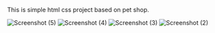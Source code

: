 This is simple html css project based on pet shop.

![Screenshot (5)](https://github.com/Shweta-Khurpade/Demoproject/assets/155427540/62a9f7d3-ce6a-426c-ba1a-a6c51d50879e)
![Screenshot (4)](https://github.com/Shweta-Khurpade/Demoproject/assets/155427540/7e957d7b-60dc-4b2c-805c-b768a7d23bf0)
![Screenshot (3)](https://github.com/Shweta-Khurpade/Demoproject/assets/155427540/189aca5c-1a84-4474-ab7d-acacaa8aa765)
![Screenshot (2)](https://github.com/Shweta-Khurpade/Demoproject/assets/155427540/0086d13d-e16c-4cab-90aa-7ae6ebf3347d)
